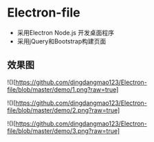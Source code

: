 # Electron-file
- 采用Electron Node.js 开发桌面程序
- 采用jQuery和Bootstrap构建页面


## 效果图

!()[https://github.com/dingdangmao123/Electron-file/blob/master/demo/1.png?raw=true]

!()[https://github.com/dingdangmao123/Electron-file/blob/master/demo/2.png?raw=true]

!()[https://github.com/dingdangmao123/Electron-file/blob/master/demo/3.png?raw=true]


